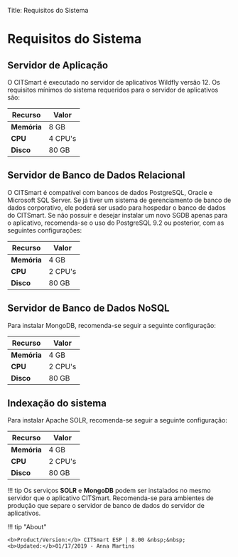 Title: Requisitos do Sistema

# Requisitos do Sistema

##	Servidor de Aplicação

O CITSmart é executado no servidor de aplicativos Wildfly versão 12. Os requisitos mínimos do sistema requeridos para o servidor de aplicativos são:

| Recurso | Valor   |
|---------|---------|
| **Memória** | 8 GB   |
| **CPU**     | 4 CPU's |
| **Disco**   | 80 GB   |

## Servidor de Banco de Dados Relacional
O CITSmart é compatível com bancos de dados PostgreSQL, Oracle e Microsoft SQL Server. Se já tiver um sistema de gerenciamento de banco de dados corporativo, ele poderá ser usado para hospedar o banco de dados do CITSmart. Se não possuir e desejar instalar um novo SGDB apenas para o aplicativo, recomenda-se o uso do PostgreSQL 9.2 ou posterior, com as seguintes configurações:

| Recurso | Valor   |
|---------|---------|
| **Memória** | 4 GB   |
| **CPU**     | 2 CPU's |
| **Disco**   | 80 GB   |

## Servidor de Banco de Dados NoSQL

Para instalar MongoDB, recomenda-se seguir a seguinte configuração:

| Recurso | Valor   |
|---------|---------|
| **Memória** | 4 GB   |
| **CPU**     | 2 CPU's |
| **Disco**   | 80 GB   |

## Indexação do sistema

Para instalar Apache SOLR, recomenda-se seguir a seguinte configuração:

| Recurso | Valor   |
|---------|---------|
| **Memória** | 4 GB   |
| **CPU**     | 2 CPU's |
| **Disco**   | 80 GB   |

!!! tip
     Os serviços **SOLR** e **MongoDB** podem ser instalados no mesmo servidor que o aplicativo CITSmart. Recomenda-se para ambientes de produção que separe o servidor de banco de dados do servidor de aplicativos.

!!! tip "About"

    <b>Product/Version:</b> CITSmart ESP | 8.00 &nbsp;&nbsp;
    <b>Updated:</b>01/17/2019 - Anna Martins


